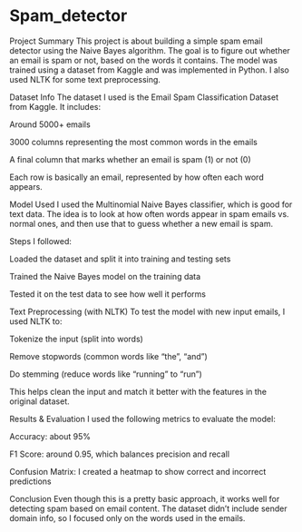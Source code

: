 # Spam_detector

Project Summary
This project is about building a simple spam email detector using the Naive Bayes algorithm. The goal is to figure out whether an email is spam or not, based on the words it contains. The model was trained using a dataset from Kaggle and was implemented in Python. I also used NLTK for some text preprocessing.

Dataset Info
The dataset I used is the Email Spam Classification Dataset from Kaggle. It includes:

Around 5000+ emails

3000 columns representing the most common words in the emails

A final column that marks whether an email is spam (1) or not (0)

Each row is basically an email, represented by how often each word appears.

Model Used
I used the Multinomial Naive Bayes classifier, which is good for text data. The idea is to look at how often words appear in spam emails vs. normal ones, and then use that to guess whether a new email is spam.

Steps I followed:

Loaded the dataset and split it into training and testing sets

Trained the Naive Bayes model on the training data

Tested it on the test data to see how well it performs

Text Preprocessing (with NLTK)
To test the model with new input emails, I used NLTK to:

Tokenize the input (split into words)

Remove stopwords (common words like “the”, “and”)

Do stemming (reduce words like “running” to “run”)

This helps clean the input and match it better with the features in the original dataset.

Results & Evaluation
I used the following metrics to evaluate the model:

Accuracy: about 95%

F1 Score: around 0.95, which balances precision and recall

Confusion Matrix: I created a heatmap to show correct and incorrect predictions

Conclusion
Even though this is a pretty basic approach, it works well for detecting spam based on email content. The dataset didn’t include sender domain info, so I focused only on the words used in the emails.
